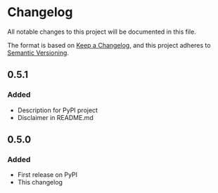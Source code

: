 # Changelog

All notable changes to this project will be documented in this file.

The format is based on [Keep a Changelog](https://keepachangelog.com/en/1.1.0/),
and this project adheres to [Semantic Versioning](https://semver.org/spec/v2.0.0.html).

## 0.5.1

### Added

- Description for PyPI project
- Disclaimer in README.md

## 0.5.0

### Added

- First release on PyPI
- This changelog
